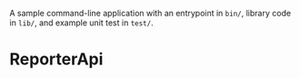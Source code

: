 A sample command-line application with an entrypoint in `bin/`, library code
in `lib/`, and example unit test in `test/`.
# ReporterApi
